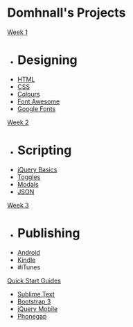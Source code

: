 <head>
<script type="text/javascript" src="//ajax.googleapis.com/ajax/libs/jquery/1.9.1/jquery.min.js"></script>
<script type="text/javascript" src="//cdnjs.cloudflare.com/ajax/libs/gist-embed/2.1/gist-embed.min.js"></script>
</head>

# Domhnall's Projects

[Week 1]()

  * # Designing
  * [HTML](inTheBeginningWasTheNet.md)
  * [CSS](doingItWithStyle.md)
  * [Colours](colours.md)
  * [Font Awesome](fontawesome.md)
  * [Google Fonts](googlefonts.md)


[Week 2]()

  * # Scripting
  * [jQuery Basics](jQuery.md)
  * [Toggles](toggles.md)
  * [Modals](modals.md)
  * [JSON](json.md)

[Week 3]()

  * # Publishing
  * [Android](playstore.md)
  * [Kindle](amazon.md)
  * #iTunes

[Quick Start Guides]()

 * [Sublime Text](sublime.md)
 * [Bootstrap 3](bootstrap.md)
 * [jQuery Mobile](jqm.md)
 * [Phonegap](phonegap.md)